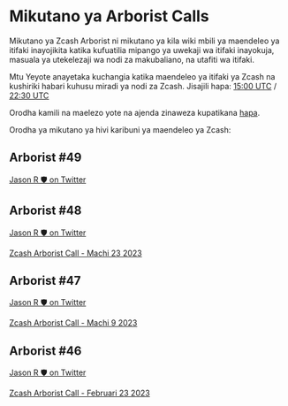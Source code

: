 
# Mikutano ya Arborist Calls

Mikutano ya Zcash Arborist ni mikutano ya kila wiki mbili ya maendeleo ya itifaki inayojikita katika kufuatilia mipango ya uwekaji wa itifaki inayokuja, masuala ya utekelezaji wa nodi za makubaliano, na utafiti wa itifaki.

Mtu Yeyote anayetaka kuchangia katika maendeleo ya itifaki ya Zcash na kushiriki habari kuhusu miradi ya nodi za Zcash. Jisajili hapa: [15:00 UTC](https://us06web.zoom.us/webinar/register/WN_Vk7WMz9sRkiIr_hqH_x3LA) / [22:30 UTC](https://us06web.zoom.us/webinar/register/WN_z0k1ipsnRkS4-DGqDhULdA)

Orodha kamili na maelezo yote na ajenda zinaweza kupatikana [hapa](https://github.com/ZcashCommunityGrants/arboretum-notes). 

Orodha ya mikutano ya hivi karibuni ya maendeleo ya Zcash:

## Arborist #49

[Jason R 🛡️ on Twitter](https://twitter.com/zksquirrel/status/1644115391575105537?cxt=HHwWgoCxyZuPidEtAAAA)

## Arborist #48

[Jason R 🛡️ on Twitter](https://twitter.com/zksquirrel/status/1639157209962541058?cxt=HHwWhMCz7Yezur8tAAAA)

[Zcash Arborist Call - Machi 23 2023](https://www.youtube.com/watch?v=k9bd3KCUoNs)

## Arborist #47

[Jason R 🛡️ on Twitter](https://twitter.com/zksquirrel/status/1633999586023944199)

[Zcash Arborist Call - Machi 9 2023](https://www.youtube.com/watch?v=_FQlSvlukmU)

## Arborist #46

[Jason R 🛡️ on Twitter](https://twitter.com/zksquirrel/status/1629021480372641800)

[Zcash Arborist Call - Februari 23 2023](https://www.youtube.com/watch?v=iw5bAyLFpf4)
